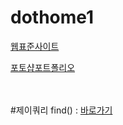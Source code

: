 # dothome1


<a href = "https://chohyunjung0107.github.io/dothome1/webstandard/index.html">웹표준사이트</a>

<a href = "https://chohyunjung0107.github.io/dothome1/photoshop/index.html">포토샵포트폴리오</a>

<br>
<br>
#제이쿼리
find() : <a href = "https://chohyunjung0107.github.io/dothome1/jQuery/jq04_find2.html">바로가기</a>

